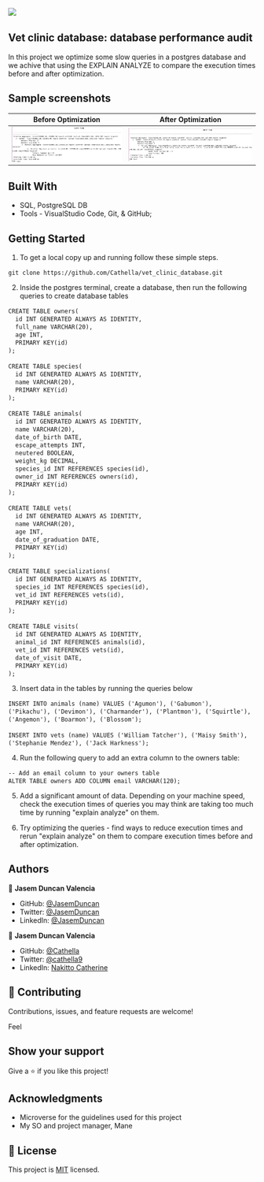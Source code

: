 ![](https://img.shields.io/badge/Microverse-blueviolet)

## Vet clinic database: database performance audit

In this project we optimize some slow queries in a postgres database and we achive that using the EXPLAIN ANALYZE to compare the execution times before and after optimization.

## Sample screenshots

| Before Optimization | After Optimization |
| --- | --- |
| ![](./shots/Query1-Before.png) | ![](./shots/Query1-After.png) |

## Built With

- SQL, PostgreSQL DB
- Tools - VisualStudio Code, Git, & GitHub;

## Getting Started
1. To get a local copy up and running follow these simple steps.

```
git clone https://github.com/Cathella/vet_clinic_database.git
```
2. Inside the postgres terminal, create a database, then run the following queries to create database tables

```
CREATE TABLE owners(
  id INT GENERATED ALWAYS AS IDENTITY,
  full_name VARCHAR(20),
  age INT,
  PRIMARY KEY(id)
);

CREATE TABLE species(
  id INT GENERATED ALWAYS AS IDENTITY,
  name VARCHAR(20),
  PRIMARY KEY(id)
);

CREATE TABLE animals(
  id INT GENERATED ALWAYS AS IDENTITY,
  name VARCHAR(20),
  date_of_birth DATE,
  escape_attempts INT,
  neutered BOOLEAN,
  weight_kg DECIMAL,
  species_id INT REFERENCES species(id),
  owner_id INT REFERENCES owners(id),
  PRIMARY KEY(id)
);

CREATE TABLE vets(
  id INT GENERATED ALWAYS AS IDENTITY,
  name VARCHAR(20),
  age INT,
  date_of_graduation DATE,
  PRIMARY KEY(id)
);

CREATE TABLE specializations(
  id INT GENERATED ALWAYS AS IDENTITY,
  species_id INT REFERENCES species(id),
  vet_id INT REFERENCES vets(id),
  PRIMARY KEY(id)
);

CREATE TABLE visits(
  id INT GENERATED ALWAYS AS IDENTITY,
  animal_id INT REFERENCES animals(id),
  vet_id INT REFERENCES vets(id),
  date_of_visit DATE,
  PRIMARY KEY(id)
);
```

3. Insert data in the tables by running the queries below

```
INSERT INTO animals (name) VALUES ('Agumon'), ('Gabumon'), ('Pikachu'), ('Devimon'), ('Charmander'), ('Plantmon'), ('Squirtle'), ('Angemon'), ('Boarmon'), ('Blossom');

INSERT INTO vets (name) VALUES ('William Tatcher'), ('Maisy Smith'), ('Stephanie Mendez'), ('Jack Harkness');
```

4. Run the following query to add an extra column to the owners table:

```
-- Add an email column to your owners table
ALTER TABLE owners ADD COLUMN email VARCHAR(120);
```

5. Add a significant amount of data. Depending on your machine speed, check the execution times of queries you may think are taking too much time by running "explain analyze" on them.

6. Try optimizing the queries - find ways to reduce execution times and rerun "explain analyze" on them to compare execution times before and after optimization.
## Authors

👤 **Jasem Duncan Valencia**

- GitHub: [@JasemDuncan](https://github.com/JasemDuncan)
- Twitter: [@JasemDuncan](https://twitter.com/JasemDuncan)
- LinkedIn: [@JasemDuncan](https://www.linkedin.com/in/jasem-duncan-valencia/)

👤 **Jasem Duncan Valencia**

- GitHub: [@Cathella](https://github.com/cathella)
- Twitter: [@cathella9](https://twitter.com/cathella9)
- LinkedIn: [Nakitto Catherine](https://www.linkedin.com/in/nakitto-catherine2020/)
## 🤝 Contributing

Contributions, issues, and feature requests are welcome!

Feel
## Show your support

Give a ⭐️ if you like this project!
## Acknowledgments

- Microverse for the guidelines used for this project
- My SO and project manager, Mane
## 📝 License

This project is [MIT](./LICENSE.md) licensed.
